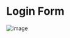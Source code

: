 # Login Form

![image](https://user-images.githubusercontent.com/116735972/208856089-691245f1-6c91-4cfe-b7d0-63bf487db657.png)
